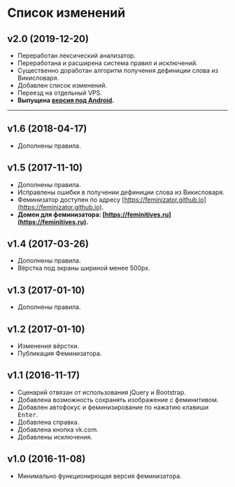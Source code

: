 # Список изменений

## v2.0 (2019-12-20)

- Переработан лексический анализатор.
- Переработана и расширена система правил и исключений.
- Существенно доработан алгоритм получения дефиниции слова из Викисловаря.
- Добавлен список изменений.
- Переезд на отдельный VPS.
- **Выпущена [версия под Android](https://play.google.com/store/apps/details?id=com.feminitives).**

-----

## v1.6 (2018-04-17)

- Дополнены правила.

## v1.5 (2017-11-10)

- Дополнены правила.
- Исправлены ошибки в получении дефиниции слова из Викисловаря.
- Феминизатор доступен по адресу [https://feminizator.github.io](https://feminizator.github.io).
- **Домен для феминизатора: [https://feminitives.ru](https://feminitives.ru).**

## v1.4 (2017-03-26)

- Дополнены правила.
- Вёрстка под экраны шириной менее 500px.

## v1.3 (2017-01-10)

- Дополнены правила.

## v1.2 (2017-01-10)

- Изменения вёрстки.
- Публикация Феминизатора.

## v1.1 (2016-11-17)

- Сценарий отвязан от использования jQuery и Bootstrap.
- Добавлена возможность сохранять изображение с феминитивом.
- Добавлен автофокус и феминизирование по нажатию клавиши <kbd>Enter</kbd>.
- Добавлена справка.
- Добавлена кнопка vk.com.
- Добавлены исключения.

## v1.0 (2016-11-08)

- Минимально функционирющая версия феминизатора.

